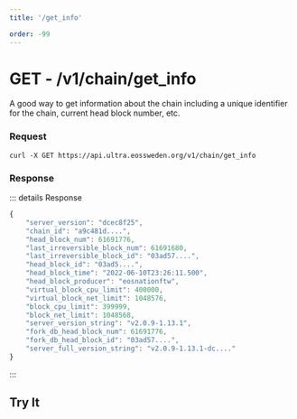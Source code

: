 ```yaml
---
title: '/get_info'

order: -99
---
```


# GET - /v1/chain/get_info

A good way to get information about the chain including a unique identifier for the chain, current head block number, etc.

### Request

```
curl -X GET https://api.ultra.eossweden.org/v1/chain/get_info
```

### Response

::: details Response
```typescript
{
	"server_version": "dcec8f25",
	"chain_id": "a9c481d....",
	"head_block_num": 61691776,
	"last_irreversible_block_num": 61691680,
	"last_irreversible_block_id": "03ad57....",
	"head_block_id": "03ad5....",
	"head_block_time": "2022-06-10T23:26:11.500",
	"head_block_producer": "eosnationftw",
	"virtual_block_cpu_limit": 400000,
	"virtual_block_net_limit": 1048576,
	"block_cpu_limit": 399999,
	"block_net_limit": 1048568,
	"server_version_string": "v2.0.9-1.13.1",
	"fork_db_head_block_num": 61691776,
	"fork_db_head_block_id": "03ad57....",
	"server_full_version_string": "v2.0.9-1.13.1-dc...."
}
```
:::

## Try It

<DemoApi 
	type="GET" 
	query="/v1/chain/get_info" 
	:body="[]"
/>